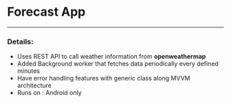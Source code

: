 <h1> Forecast App </h1>
<hr>

<h3>Details: </h3>
<ul> 
  <li>Uses REST API to call weather information from <b>openweathermap</b></li>
  <li>Added Background worker that fetches data periodically every defined minutes </li>
  <li>Have error handling features with generic class along MVVM architecture </li>
  <li> Runs on : Android only </li>
</ul>
